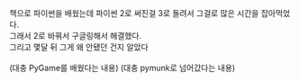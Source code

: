 책으로 파이썬을 배웠는데 파이썬 2로 써진걸 3로 돌려서 그걸로 많은 시간을 잡아먹었다.
\
그래서 2로 바꿔서 구글링해서 해결했다.\
그리고 몇달 뒤 그게 왜 안됐던 건지 알았다\
\
(대충 PyGame를 배웠다는 내용)
(대충 pymunk로 넘어갔다는 내용)
